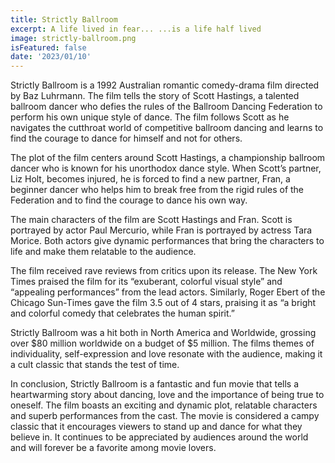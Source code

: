 ```yaml
---
title: Strictly Ballroom
excerpt: A life lived in fear... ...is a life half lived
image: strictly-ballroom.png
isFeatured: false
date: '2023/01/10'
---
```


Strictly Ballroom is a 1992 Australian romantic comedy-drama film directed by Baz Luhrmann. The film tells the story of Scott Hastings, a talented ballroom dancer who defies the rules of the Ballroom Dancing Federation to perform his own unique style of dance. The film follows Scott as he navigates the cutthroat world of competitive ballroom dancing and learns to find the courage to dance for himself and not for others.

The plot of the film centers around Scott Hastings, a championship ballroom dancer who is known for his unorthodox dance style. When Scott’s partner, Liz Holt, becomes injured, he is forced to find a new partner, Fran, a beginner dancer who helps him to break free from the rigid rules of the Federation and to find the courage to dance his own way.

The main characters of the film are Scott Hastings and Fran. Scott is portrayed by actor Paul Mercurio, while Fran is portrayed by actress Tara Morice. Both actors give dynamic performances that bring the characters to life and make them relatable to the audience.

The film received rave reviews from critics upon its release. The New York Times praised the film for its “exuberant, colorful visual style” and “appealing performances” from the lead actors. Similarly, Roger Ebert of the Chicago Sun-Times gave the film 3.5 out of 4 stars, praising it as “a bright and colorful comedy that celebrates the human spirit.”

Strictly Ballroom was a hit both in North America and Worldwide, grossing over $80 million worldwide on a budget of $5 million. The films themes of individuality, self-expression and love resonate with the audience, making it a cult classic that stands the test of time.

In conclusion, Strictly Ballroom is a fantastic and fun movie that tells a heartwarming story about dancing, love and the importance of being true to oneself. The film boasts an exciting and dynamic plot, relatable characters and superb performances from the cast. The movie is considered a campy classic that it encourages viewers to stand up and dance for what they believe in. It continues to be appreciated by audiences around the world and will forever be a favorite among movie lovers.